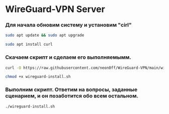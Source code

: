 # WireGuard-VPN Server
### Для начала обновим систему и установим "cirl"
```bash
sudo apt update && sudo apt upgrade
```
```bash
sudo apt install curl
```
### Скачаем скрипт и сделаем его выполняемымм.
```bash
curl -O https://raw.githubusercontent.com/neon0ff/WireGuard-VPN/main/wireguard-install.sh
```
```bash
chmod +x wireguard-install.sh
```
###  Выполним скрипт. Ответим на вопросы, заданные сценарием, и он позаботится обо всем остальном.
```bash
./wireguard-install.sh
```
